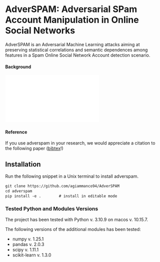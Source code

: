AdverSPAM: Adversarial SPam Account Manipulation in Online Social Networks
========

AdverSPAM is an Adversarial Machine Learning attacks aiming at preserving statistical correlations and semantic dependences among features in a Spam Online Social Network Account detection scenario.

#### Background 

![AttackScenario](/docs/images/attack_scenario.pdf)
 

#### Reference

If you use adverspam in your research, we would appreciate a citation to the following paper ([bibtex](/docs/references/concone2023adverspam.bib)!)


## Installation

Run the following snippet in a Unix terminal to install adverspam.  

```
git clone https://github.com/agiammanco94/AdverSPAM
cd adverspam
pip install -e . 		# install in editable mode  
```

### Tested Python and Modules Versions

The project has been tested with Python v. 3.10.9 on macos v. 10.15.7.

The following versions of the additional modules has been tested:

- numpy v. 1.25.1
- pandas v. 2.0.3
- scipy v. 1.11.1
- scikit-learn v. 1.3.0

